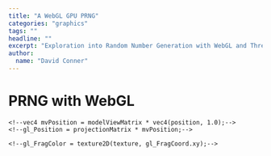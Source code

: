 ```yaml
---
title: "A WebGL GPU PRNG"
categories: "graphics"
tags: ""
headline: ""
excerpt: "Exploration into Random Number Generation with WebGL and ThreeJS"
author:
  name: "David Conner"
---
```


# PRNG with WebGL

<!--<script type="x-shader/x-vertex" id="vertCube">-->
  <!--void main() {-->
    <!--vec4 mvPosition = modelViewMatrix * vec4(position, 1.0);-->
    <!--gl_Position = projectionMatrix * mvPosition;-->
  <!--}-->
<!--</script>-->

<!--<script type="x-shader/x-fragment" id="fragCube">-->
  <!--uniform sampler2D texture;-->
  <!--void main() {-->
    <!--gl_FragColor = texture2D(texture, gl_FragCoord.xy);-->
  <!--}-->
<!--</script>-->

<script type="x-shader/x-fragment" id="computeShaderRandoms">
  void main() {
    vec2 uv = gl_FragCoord.xy/resolution.xy;
    gl_FragColor = texture2D(texRandom, uv);
  }
</script>

<!--<script type="x-shader/x-vertex" id="hmmm">-->

<!--</script>-->

<script src="/js/three/GPUComputeRenderer.js" type="text/javascript"></script>
<script src="/js/3d/2016-12-31-webgl-gpu-prng.js" type="text/javascript"></script>
